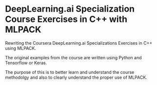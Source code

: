 # DeepLearning.ai Specialization Course Exercises in C++ with MLPACK

Rewriting the Coursera DeepLearning.ai Specializations Exercises in C++ using MLPACK. 

The original examples from the course are written using Python and Tensorflow or Keras.

The purpose of this is to better learn and understand the course methodolgy and also to clearly understand the proper use of MLPACK.
